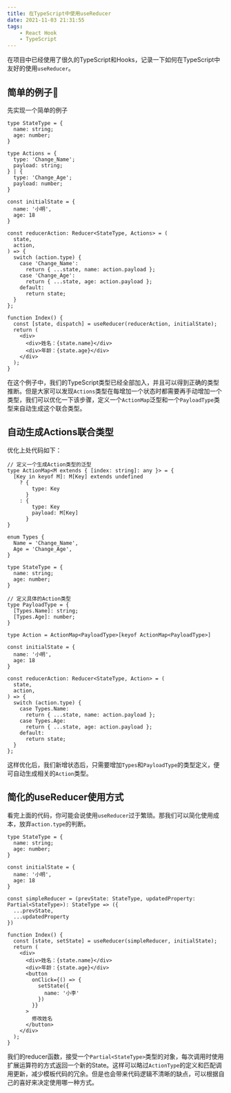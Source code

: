 ```yaml
---
title: 在TypeScript中使用useReducer
date: 2021-11-03 21:31:55
tags: 
    - React Hook
    - TypeScript
---
```

在项目中已经使用了很久的TypeScript和Hooks，记录一下如何在TypeScript中友好的使用`useReducer`。
<!-- more -->
## 简单的例子🌰
先实现一个简单的例子
```tsx
type StateType = {
  name: string;
  age: number;
}

type Actions = {
  type: 'Change_Name';
  payload: string;
} | {
  type: 'Change_Age';
  payload: number;
}

const initialState = {
  name: '小明',
  age: 18
}

const reducerAction: Reducer<StateType, Actions> = (
  state,
  action,
) => {
  switch (action.type) {
    case 'Change_Name':
      return { ...state, name: action.payload };
    case 'Change_Age':
      return { ...state, age: action.payload };
    default:
      return state;
  }
};

function Index() {
  const [state, dispatch] = useReducer(reducerAction, initialState);
  return (
    <div>
      <div>姓名：{state.name}</div>
      <div>年龄：{state.age}</div>
    </div>
  );
}

```
在这个例子中，我们的TypeScript类型已经全部加入，并且可以得到正确的类型推断。但是大家可以发现`Actions`类型在每增加一个状态时都需要再手动增加一个类型，我们可以优化一下该步骤，定义一个`ActionMap`泛型和一个`PayloadType`类型来自动生成这个联合类型。

## 自动生成Actions联合类型
优化上处代码如下：
```tsx
// 定义一个生成Action类型的泛型
type ActionMap<M extends { [index: string]: any }> = {
  [Key in keyof M]: M[Key] extends undefined
    ? {
        type: Key
      }
    : {
        type: Key
        payload: M[Key]
      }
}

enum Types {
  Name = 'Change_Name',
  Age = 'Change_Age',
}

type StateType = {
  name: string;
  age: number;
}

// 定义具体的Action类型
type PayloadType = {
  [Types.Name]: string;
  [Types.Age]: number;
}

type Action = ActionMap<PayloadType>[keyof ActionMap<PayloadType>]

const initialState = {
  name: '小明',
  age: 18
}

const reducerAction: Reducer<StateType, Action> = (
  state,
  action,
) => {
  switch (action.type) {
    case Types.Name:
      return { ...state, name: action.payload };
    case Types.Age:
      return { ...state, age: action.payload };
    default:
      return state;
  }
};
```
这样优化后，我们新增状态后，只需要增加`Types`和`PayloadType`的类型定义，便可自动生成相关的`Action`类型。

## 简化的useReducer使用方式
看完上面的代码，你可能会说使用`useReducer`过于繁琐。那我们可以简化使用成本，放弃`action.type`的判断。
```tsx
type StateType = {
  name: string;
  age: number;
}

const initialState = {
  name: '小明',
  age: 18
}

const simpleReducer = (prevState: StateType, updatedProperty: Partial<StateType>): StateType => ({
  ...prevState,
  ...updatedProperty
})

function Index() {
  const [state, setState] = useReducer(simpleReducer, initialState);
  return (
    <div>
      <div>姓名：{state.name}</div>
      <div>年龄：{state.age}</div>
      <button
        onClick={() => {
          setState({
            name: '小李'
          })
        }}
      >
        修改姓名
      </button>
    </div>
  );
}
```
我们的reducer函数，接受一个`Partial<StateType>`类型的对象，每次调用时使用扩展运算符的方式返回一个新的State。这样可以略过`ActionType`的定义和匹配调用更新，减少模板代码的冗余。但是也会带来代码逻辑不清晰的缺点，可以根据自己的喜好来决定使用哪一种方式。